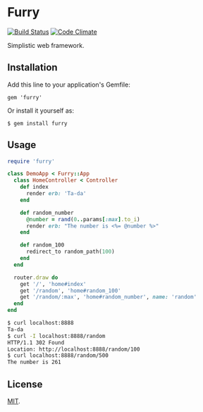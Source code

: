 # Furry

[![Build Status](https://travis-ci.org/goshakkk/furry.png?branch=master)](https://travis-ci.org/goshakkk/furry)
[![Code Climate](https://codeclimate.com/github/goshakkk/furry.png)](https://codeclimate.com/github/goshakkk/furry)

Simplistic web framework.

## Installation

Add this line to your application's Gemfile:

    gem 'furry'

Or install it yourself as:

    $ gem install furry

## Usage

```ruby
require 'furry'

class DemoApp < Furry::App
  class HomeController < Controller
    def index
      render erb: 'Ta-da'
    end

    def random_number
      @number = rand(0..params[:max].to_i)
      render erb: "The number is <%= @number %>"
    end

    def random_100
      redirect_to random_path(100)
    end
  end

  router.draw do
    get '/', 'home#index'
    get '/random', 'home#random_100'
    get '/random/:max', 'home#random_number', name: 'random'
  end
end
```

```bash
$ curl localhost:8888
Ta-da
$ curl -I localhost:8888/random
HTTP/1.1 302 Found
Location: http://localhost:8888/random/100
$ curl localhost:8888/random/500
The number is 261
```

## License

[MIT](LICENSE).
